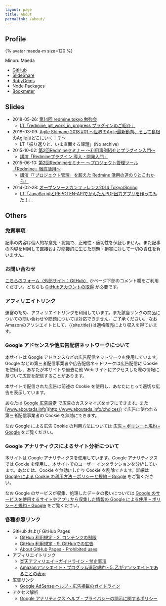 ```yaml
---
layout: page
title: About
permalink: /about/
---
```


## Profile

{% avatar maeda-m size=120 %}

Minoru Maeda

* [GitHub](https://github.com/maeda-m)
* [SlideShare](https://www.slideshare.net/minoru_maeda)
* [RubyGems](https://rubygems.org/profiles/maeda-m)
* [Node Packages](https://www.npmjs.com/~maeda-m)
* [Bookmeter](https://bookmeter.com/users/1276435)

## Slides

* 2018-05-26: [第14回 redmine.tokyo 勉強会](https://redmine.tokyo/projects/shinared/wiki/%E7%AC%AC14%E5%9B%9E%E5%8B%89%E5%BC%B7%E4%BC%9A)
  * [LT「redmine_git_work_in_progress プラグインのご紹介」](https://www.beautiful.ai/deck/-LDKuGSHOtMwIYkFMBCG/redmine_git_work_in_progress)
* 2018-03-09: [Agile Shimane 2018 #01 〜世界のAgile最新動向、そして島根のAgileはどこにいく！？〜](https://connpass.com/event/80079/)
  * LT「振り返りと、いま直面する課題」(No archive)
* 2015-10-02: [第2回Redmineセミナー 〜利用事例紹介とプラグイン入門〜](https://itradar.doorkeeper.jp/events/30283)
  * [講演「Redmineプラグイン 導入・開発入門」](https://www.slideshare.net/minoru_maeda/redmine-53528222)
* 2015-06-10: [第2回Redmineセミナー 〜プロジェクト管理ツール「Redmine」徹底活用〜](https://itradar.doorkeeper.jp/events/25799)
  * [講演『「プロジェクト管理」を超えた Redmine 活用の道のりとこれから』](https://www.slideshare.net/minoru_maeda/redmine-49256040)
* 2014-02-28: [オープンソースカンファレンス2014 Tokyo/Spring](https://www.ospn.jp/osc2014-spring/modules/article/a4.html)
  * [LT「JavaScriptとREPOTEN-APIでかんたんPDF出力アプリを作ってみた！」](https://www.slideshare.net/minoru_maeda/java-scriptrepoten-apipdf)

## Others

### 免責事項

記事の内容は個人的な意見・認識で、正確性・適切性を保証しません。また記事の内容を利用して直接および間接的に生じた問題・損害に対して一切の責任を負いません。

### お問い合わせ

[こちらのフォーム（外部サイト：GitHub）](https://github.com/maeda-m/maeda-m.github.io/issues/new?assignees=maeda-m&labels=contact&template=contact.md&title=) かページ下部のコメント欄をご利用ください。どちらも [GitHubアカウントの取得](https://docs.github.com/ja/get-started) が必要です。

### アフィリエイトリンク

運営のため、アフィリエイトリンクを利用しています。また該当リンクの商品についての問い合わせや問題については対応できません。ご了承ください。
なおAmazonのアソシエイトとして、{{site.title}}は適格販売により収入を得ています。

### Google アドセンスや他広告配信ネットワークについて

本サイトは Google アドセンスなどの広告配信ネットワークを使用しています。Google などの第三者配信事業者や広告配信ネットワークは広告配信に Cookie を使用し、あなたが本サイトや過去に他 Web サイトにアクセスした際の情報に基づいて広告を配信することがあります。

本サイトで配信された広告は前述の Cookie を使用し、あなたにとって適切な広告を表示しています。

あなたは [Google 広告設定](https://adssettings.google.com/authenticated) で広告のカスタマイズをオフにできます。また [www.aboutads.info](http://www.aboutads.info/choices/) で広告に使われる第三者配信事業者の Cookie を無効にできます。

なお Google による広告 Cookie の利用方法については [広告 – ポリシーと規約 – Google](https://policies.google.com/technologies/ads) をご覧ください。

### Google アナリティクスによるサイト分析について

本サイトは Google アナリティクスを使用しています。Google アナリティクスでは Cookie を使用し、本サイトでのユーザー インタラクションを分析しています。あなたは、Cookie を無効にしたり Cookie を削除できます。詳細は [Google による Cookie の利用方法 – ポリシーと規約 – Google](https://policies.google.com/technologies/cookies) をご覧ください。

なお Google のサービスが収集、処理したデータの扱いについては  [Google のサービスを使用するサイトやアプリから収集した情報の Google による使用 – ポリシーと規約 – Google](https://policies.google.com/technologies/partner-sites) をご覧ください。

### 各種参照リンク

* GitHub および GitHub Pages
  * [GitHub 利用規定 - 2. コンテンツの制限](https://docs.github.com/ja/github/site-policy/github-acceptable-use-policies#2-content-restrictions)
  * [GitHub 利用規定 - 9. GitHubでの広告](https://docs.github.com/ja/github/site-policy/github-acceptable-use-policies#9-advertising-on-github)
  * [About GitHub Pages - Prohibited uses](https://docs.github.com/ja/pages/getting-started-with-github-pages/about-github-pages#prohibited-uses)
* アフィリエイトリンク
  * [楽天アフィリエイトガイドライン - 禁止事項](https://affiliate.rakuten.co.jp/guides/help/)
  * [Amazonアソシエイト・プログラム運営規約 - 5. 乙がアソシエイトであることの表示](https://affiliate.amazon.co.jp/help/operating/agreement)
* 広告リンク
  * [Google AdSense ヘルプ - 広告掲載のガイドライン](https://support.google.com/adsense/answer/1346295?hl=ja)
* アクセス解析
  * [Google アナリティクス ヘルプ - プライバシーの開示に関するポリシー](https://support.google.com/analytics/answer/7318509)

